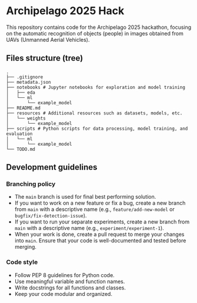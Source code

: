 <!-- Archipelago 2025 hack repo: automatic recognition of objects (people) in images obtained from UAVs -->

# Archipelago 2025 Hack

This repository contains code for the Archipelago 2025 hackathon, focusing on the automatic recognition of objects (people) in images obtained from UAVs (Unmanned Aerial Vehicles).

## Files structure (tree)

```
.
├── .gitignore
├── metadata.json
├── notebooks # Jupyter notebooks for exploration and model training
│   ├── eda
│   └── ml
│       └── example_model
├── README.md
├── resources # Additional resources such as datasets, models, etc.
│   └── weights
│       └── example_model
├── scripts # Python scripts for data processing, model training, and evaluation
│   └── ml
│       └── example_model
└── TODO.md
```

## Development guidelines

### Branching policy

- The `main` branch is used for final best performing solution.
- If you want to work on a new feature or fix a bug, create a new branch from `main` with a descriptive name (e.g., `feature/add-new-model` or `bugfix/fix-detection-issue`).
- If you want to run your separate experiments, create a new branch from `main` with a descriptive name (e.g., `experiment/experiment-1`).
- When your work is done, create a pull request to merge your changes into `main`. Ensure that your code is well-documented and tested before merging.

### Code style

- Follow PEP 8 guidelines for Python code.
- Use meaningful variable and function names.
- Write docstrings for all functions and classes.
- Keep your code modular and organized.
